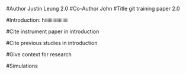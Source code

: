 #Author
Justin Leung 2.0
#Co-Author
John
#Title
git training paper 2.0

#Introduction:
hiiiiiiiiiiiiiiiiii


#Cite instrument paper in introduction


#Cite previous studies in introduction


#Give context for research

#Simulations

